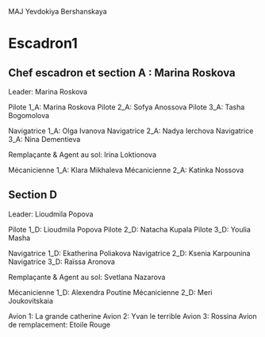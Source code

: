 


MAJ Yevdokiya Bershanskaya	



# Escadron1 

## Chef escadron et section A : Marina Roskova

Leader: Marina Roskova

Pilote 1_A: Marina Roskova
Pilote 2_A: Sofya Anossova
Pilote 3_A: Tasha Bogomolova 

Navigatrice 1_A: Olga Ivanova
Navigatrice 2_A: Nadya Ierchova
Navigatrice 3_A: Nina Dementieva

Remplaçante & Agent au sol: Irina Loktionova

Mécanicienne 1_A: Klara Mikhaleva
Mécanicienne 2_A: Katinka Nossova


## Section D

Leader: Lioudmila Popova

Pilote 1_D: Lioudmila Popova
Pilote 2_D: Natacha Kupala
Pilote 3_D: Youlia Masha

Navigatrice 1_D: Ekatherina Poliakova
Navigatrice 2_D: Ksenia Karpounina
Navigatrice 3_D: Raïssa Aronova

Remplaçante & Agent au sol: Svetlana Nazarova

Mécanicienne 1_D: Alexendra Poutine
Mécanicienne 2_D: Meri Joukovitskaia


Avion 1: La grande catherine
Avion 2: Yvan le terrible
Avion 3: Rossina
Avion de remplacement: Etoile Rouge



